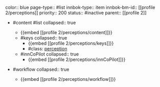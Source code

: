 color:: blue
page-type:: #list
innbok-type:: item
innbok-bm-id:: [[profile 2/perceptions]]
priority:: 200
status:: #inactive
parent:: [[profile 2]]

- #content #list
  collapsed:: true
	- {{embed [[profile 2/perceptions/content]]}}
  - #keys
    collapsed:: true
	  - {{embed [[profile 2/perceptions/keys]]}}
	  - #class: [perception](https://go.innbok.com/#/page/innBoK%2Fclass%2Fperception)
  - #innCoPilot
    collapsed:: true
	  - {{embed [[profile 2/perceptions/innCoPilot]]}}

- #workflow
  collapsed:: true
	- {{embed [[profile 2/perceptions/workflow]]}}

